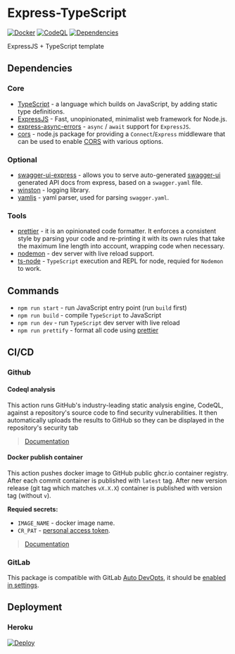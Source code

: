 # Express-TypeScript

[![Docker](https://github.com/KiraLT/Express-TypeScript/workflows/Docker/badge.svg?branch=master)](https://github.com/users/KiraLT/packages/container/package/Express-TypeScript)
[![CodeQL](https://github.com/KiraLT/Express-TypeScript/workflows/CodeQL/badge.svg?branch=master)](https://github.com/KiraLT/Express-TypeScript/actions?query=workflow%3ACodeQL)
[![Dependencies](https://david-dm.org/KiraLT/Express-TypeScript.svg)](https://david-dm.org/KiraLT/Express-TypeScript)

ExpressJS + TypeScript template

## Dependencies

### Core

* [TypeScript](https://www.typescriptlang.org/) - a language which builds on JavaScript, by adding static type definitions.
* [ExpressJS](https://expressjs.com) - Fast, unopinionated, minimalist web framework for Node.js.
* [express-async-errors](https://www.npmjs.com/package/express-async-errors) - `async` / `await` support for `ExpressJS`.
* [cors](https://www.npmjs.com/package/cors) - node.js package for providing a `Connect`/`Express` middleware that can be used to enable [CORS](https://en.wikipedia.org/wiki/Cross-origin_resource_sharing) with various options.


### Optional

* [swagger-ui-express](https://www.npmjs.com/package/swagger-ui-express) - allows you to serve auto-generated [swagger-ui](https://swagger.io/tools/swagger-ui/) generated API docs from express, based on a `swagger.yaml` file.
* [winston](https://www.npmjs.com/package/winston) - logging library.
* [yamljs](https://www.npmjs.com/package/yamljs) - yaml parser, used for parsing `swagger.yaml`.


### Tools

* [prettier](https://prettier.io/) - it is an opinionated code formatter. It enforces a consistent style by parsing your code and re-printing it with its own rules that take the maximum line length into account, wrapping code when necessary.
* [nodemon](https://www.npmjs.com/package/nodemon) - dev server with live reload support.
* [ts-node](https://www.npmjs.com/package/ts-node) - `TypeScript` execution and REPL for node, requied for `Nodemon` to work.
 
## Commands

* `npm run start` - run JavaScript entry point (run `build` first)
* `npm run build` - compile `TypeScript` to JavaScript
* `npm run dev` - run `TypeScript` dev server with live reload
* `npm run prettify` - format all code using [prettier](https://prettier.io/)

## CI/CD

### Github

#### Codeql analysis

This action runs GitHub's industry-leading static analysis engine, CodeQL, against a repository's source code to find security vulnerabilities. It then automatically uploads the results to GitHub so they can be displayed in the repository's security tab

> [Documentation](https://github.com/github/codeql-action)

#### Docker publish container

This action pushes docker image to GitHub public ghcr.io container registry. After each commit container is published with `latest` tag. After new version release (git tag which matches `vX.X.X`) container is published with version tag (without `v`).

**Requied secrets:**

* `IMAGE_NAME` - docker image name.
* `CR_PAT` - [personal access token](https://docs.github.com/en/free-pro-team@latest/packages/managing-container-images-with-github-container-registry/pushing-and-pulling-docker-images#authenticating-to-github-container-registry).

> [Documentation](https://docs.github.com/en/free-pro-team@latest/packages/managing-container-images-with-github-container-registry/pushing-and-pulling-docker-images)

### GitLab

This package is compatible with GitLab [Auto DevOpts](https://docs.gitlab.com/ee/topics/autodevops/), it should be [enabled in settings](https://docs.gitlab.com/ee/topics/autodevops/#enablingdisabling-auto-devops).

## Deployment

### Heroku

[![Deploy](https://www.herokucdn.com/deploy/button.svg)](https://heroku.com/deploy?template=https://github.com/KiraLT/torrent-stream-server)
